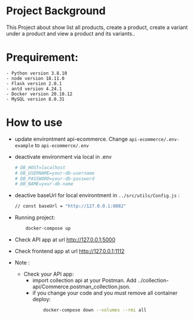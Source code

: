 # Project Background
This Project about show list all products, create a product, create a variant under a product and view a product and its variants..


# Prequirement:
    - Python version 3.8.10
    - node version 18.11.0
    - Flask version 2.0.1
    - antd version 4.24.1
    - Docker version 20.10.12
    - MySQL version 8.0.31

# How to use
* update environtment api-ecommerce. Change ```api-ecommerce/.env-example``` to ```api-ecommerce/.env```

* deactivate environment via local in .env 
    ```bash
    # DB_HOST=localhost
    # DB_USERNAME=your-db-username
    # DB_PASSWORD=your-db-password
    # DB_NAME=your-db-name
    ```

* deactive baseUrl for local environtment in ```../src/utils/Config.js``` :
    ```bash
    // const baseUrl = "http://127.0.0.1:8082"
    ```

* Running project:
    ```bash
        docker-compose up
    ```
* Check API app at url http://127.0.0.1:5000

* Check frontend app at url http://127.0.0.1:1112

* Note : 
    - Check your API app:
        - import collection api at your Postman. Add ../collection-api/Commerce.postman_collection.json.
        - if you change your code and you must remove all container deploy: 
            ```bash
                docker-compose down --volumes --rmi all
            ```